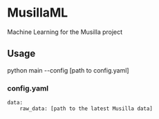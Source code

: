 # MusillaML
Machine Learning for the Musilla project

## Usage
python main --config [path to config.yaml]

### config.yaml

    data:
        raw_data: [path to the latest Musilla data]

